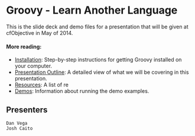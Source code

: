 # Groovy - Learn Another Language

This is the slide deck and demo files for a presentation that will be given at cfObjective in May of 2014.

#### More reading:
- [Installation](#installation): Step-by-step instructions for getting Groovy installed on your computer.
- [Presentation Outline](#outline): A detailed view of what we will be covering in this presentation.
- [Resources](#resources): A list of re
- [Demos](#examples): Information about running the demo examples.

## Presenters

	Dan Vega
	Josh Caito



